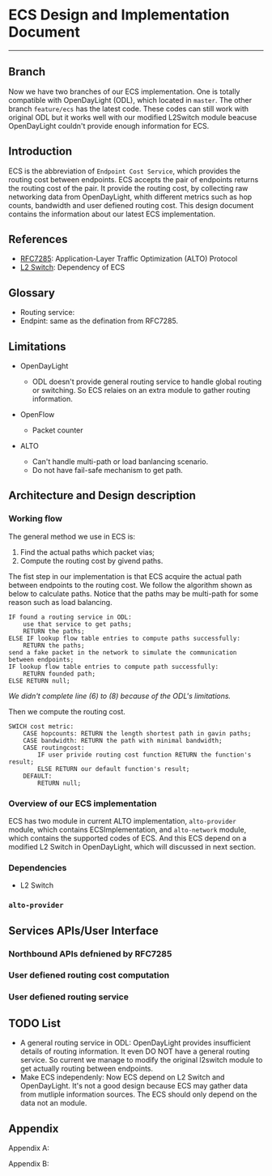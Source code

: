 # ECS Design and Implementation Document
----

## Branch

Now we have two branches of our ECS implementation. One is totally compatible with OpenDayLight (ODL), which located in `master`. The other branch `feature/ecs` has the latest code. These codes can still work with original ODL but it works well with our modified L2Switch module beacuse OpenDayLight couldn't provide enough information for ECS.

## Introduction

ECS is the abbreviation of `Endpoint Cost Service`, which provides the routing cost between endpoints. ECS accepts the pair of endpoints returns the routing cost of the pair. It provide the routing cost, by collecting raw networking data from OpenDayLight, whith different metrics such as hop counts, bandwidth and user defiened routing cost. This design document contains the information about our latest ECS implementation.

## References

* [RFC7285](https://tools.ietf.org/html/rfc7285): Application-Layer Traffic Optimization (ALTO) Protocol
* [L2 Switch](https://wiki.opendaylight.org/view/L2_Switch:Main): Dependency of ECS 

## Glossary

* Routing service: 
* Endpint: same as the defination from RFC7285.

## Limitations

* OpenDayLight
  * ODL doesn't provide general routing service to handle global routing or switching. So ECS relaies on an extra module to gather routing information.

* OpenFlow
  * Packet counter

* ALTO
  * Can't handle multi-path or load banlancing scenario.
  * Do not have fail-safe mechanism to get path.

## Architecture and Design description

### Working flow

The general method we use in ECS is:
1. Find the actual paths which packet vias;
2. Compute the routing cost by givend paths.

The fist step in our implementation is that ECS acquire the actual path between endpoints to the routing cost. We follow the algorithm shown as below to calculate paths. Notice that the paths may be multi-path for some reason such as load balancing.

```
IF found a routing service in ODL:
    use that service to get paths;
    RETURN the paths;
ELSE IF lookup flow table entries to compute paths successfully:
    RETURN the paths;
send a fake packet in the network to simulate the communication between endpoints;
IF lookup flow table entries to compute path successfully:
    RETURN founded path;
ELSE RETURN null;
```

_We didn't complete line (6) to (8) because of the ODL's limitations._

Then we compute the routing cost.

```
SWICH cost metric:
    CASE hopcounts: RETURN the length shortest path in gavin paths;
    CASE bandwidth: RETURN the path with minimal bandwidth;
    CASE routingcost:
        IF user privide routing cost function RETURN the function's result;
        ELSE RETURN our default function's result;
    DEFAULT:
        RETURN null;
```

### Overview of our ECS implementation

ECS has two module in current ALTO implementation, `alto-provider` module, which contains ECSImplementation, and `alto-network` module, which contains the supported codes of ECS. And this ECS depend on a modified L2 Switch in OpenDayLight, which will discussed in next section. 

### Dependencies

* L2 Switch

### `alto-provider`

## Services APIs/User Interface

### Northbound APIs defniened by RFC7285

### User defiened routing cost computation

### User defiened routing service


## TODO List

* A general routing service in ODL: OpenDayLight provides insufficient details of routing information. It even DO NOT have a general routing service. So current we manage to modify the original l2switch module to get actually routing between endpoints.
* Make ECS independenly: Now ECS depend on L2 Switch and OpenDayLight. It's not a good design because ECS may gather data from mutliple information sources. The ECS should only depend on the data not an module.

## Appendix

Appendix A:

Appendix B:
